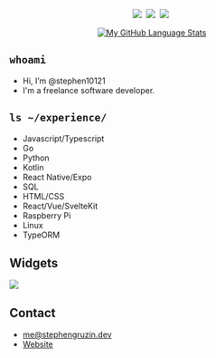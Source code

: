 <p align="center">
  <a target="_blank" href="https://www.gruzservices.com"><img src="https://img.shields.io/badge/Hello-orange?style=for-the-badge&color=e53935" /></a>&nbsp;
  <a target="_blank" href="https://www.gruzservices.com"><img src="https://img.shields.io/badge/my%20name%20is-green?style=for-the-badge&color=2196F3" /></a>&nbsp;
  <a target="_blank" href="https://www.gruzservices.com"><img src="https://img.shields.io/badge/Stephen%20Gruzin-orange?style=for-the-badge&color=00796B" /></a>&nbsp;
</p>

<div align="center">

  [![My GitHub Language Stats](https://github-readme-stats.vercel.app/api/top-langs/?username=stephen10121&langs_count=3&theme=transparent)]()

</div>

## ```whoami```
<p align="center">
<ul>
  <li>Hi, I’m @stephen10121</li>
  <li>I'm a freelance software developer.</li>
</ul>
</p>

## ```ls ~/experience/```
- Javascript/Typescript
- Go
- Python
- Kotlin
- React Native/Expo
- SQL
- HTML/CSS
- React/Vue/SvelteKit
- Raspberry Pi
- Linux
- TypeORM

## Widgets
![](https://komarev.com/ghpvc/?username=Stephen10121)

## Contact
- me@stephengruzin.dev
- [Website](https://www.stephengruzin.dev)
<!---
Stephen10121/Stephen10121 is a ✨ special ✨ repository because its `README.md` (this file) appears on your GitHub profile.
You can click the Preview link to take a look at your changes.
--->
